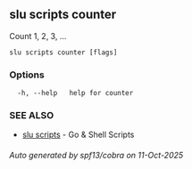 ## slu scripts counter

Count 1, 2, 3, ...

```
slu scripts counter [flags]
```

### Options

```
  -h, --help   help for counter
```

### SEE ALSO

* [slu scripts](slu_scripts.md)	 - Go & Shell Scripts

###### Auto generated by spf13/cobra on 11-Oct-2025

